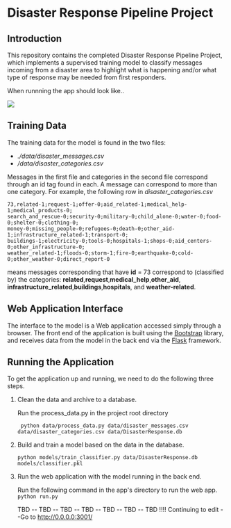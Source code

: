 # Disaster Response Pipeline Project

[//]: # (Image References)
[app_img]:./app_img.png

## Introduction

This repository contains the completed Disaster Response Pipeline Project, which implements a supervised training model to  classify messages incoming from a disaster area to highlight what is happening and/or what type of response may be needed from first responders. 


When runnning the app should look like..

 
![][app_img]


## Training Data

The training data for the model is found in the two files:

 * *./data/disaster_messages.csv* 
 * */data/disaster_categories.csv*

Messages in the first file and categories in the second file correspond 
through an id tag found in each. A message can correspond to more than one 
category. For example, the following row in *disaster_categories.csv*

```
73,related-1;request-1;offer-0;aid_related-1;medical_help-1;medical_products-0;
search_and_rescue-0;security-0;military-0;child_alone-0;water-0;food-0;shelter-0;clothing-0;
money-0;missing_people-0;refugees-0;death-0;other_aid-1;infrastructure_related-1;transport-0;
buildings-1;electricity-0;tools-0;hospitals-1;shops-0;aid_centers-0;other_infrastructure-0;
weather_related-1;floods-0;storm-1;fire-0;earthquake-0;cold-0;other_weather-0;direct_report-0
```


means messages corresponding that have **id** = 73 correspond to (classified by) the categories: **related**,**request**,**medical_help**,**other_aid**, **infrastructure_related**,**buildings**,**hospitals**, and **weather-related**.



## Web Application Interface
The interface to the model is a Web application accessed simply through a browser. The front end of the application is built using the [Bootstrap](https://getbootstrap.com/) library, and receives data from the model in the back end via the [Flask](https://en.wikipedia.org/wiki/Flask_(web_framework)) framework.   


## Running the Application 
 
To get the application up and running, we need to do the following three steps.

1. Clean the data and archive to a database.
   
   Run the process_data.py in the project root directory
   ```shell
	python data/process_data.py data/disaster_messages.csv data/disaster_categories.csv data/DisasterResponse.db
   ```
   

2. Build and train a model based on the data in the database.

   ```shell
   python models/train_classifier.py data/DisasterResponse.db models/classifier.pkl   
   ```

3. Run the web application with the model running in the back end.

   Run the following command in the app's directory to run the web app.
    `python run.py`

    
   TBD -- TBD -- TBD -- TBD -- TBD -- TBD -- TBD
   !!!! Continuing to edit --Go to http://0.0.0.0:3001/



